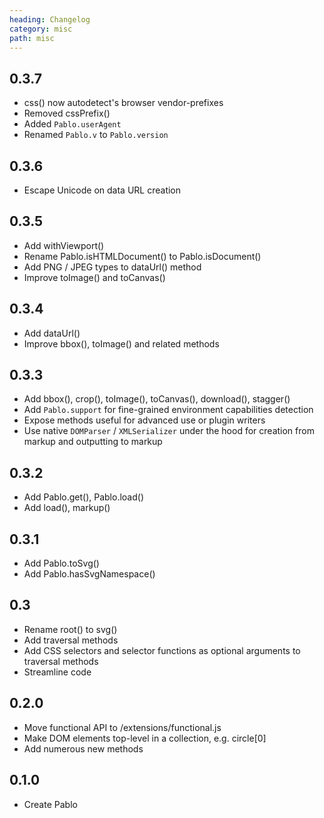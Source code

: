 ```yaml
---
heading: Changelog
category: misc
path: misc
---
```

## 0.3.7
* css() now autodetect's browser vendor-prefixes
* Removed cssPrefix()
* Added `Pablo.userAgent`
* Renamed `Pablo.v` to `Pablo.version`

## 0.3.6
* Escape Unicode on data URL creation


## 0.3.5
* Add withViewport()
* Rename Pablo.isHTMLDocument() to Pablo.isDocument()
* Add PNG / JPEG types to dataUrl() method
* Improve toImage() and toCanvas()


## 0.3.4
* Add dataUrl()
* Improve bbox(), toImage() and related methods


## 0.3.3
* Add bbox(), crop(), toImage(), toCanvas(), download(), stagger()
* Add `Pablo.support` for fine-grained environment capabilities detection
* Expose methods useful for advanced use or plugin writers
* Use native `DOMParser` / `XMLSerializer` under the hood for creation from markup and outputting to markup


## 0.3.2
* Add Pablo.get(), Pablo.load()
* Add load(), markup()


## 0.3.1
* Add Pablo.toSvg()
* Add Pablo.hasSvgNamespace()


## 0.3
* Rename root() to svg()
* Add traversal methods
* Add CSS selectors and selector functions as optional arguments to traversal methods
* Streamline code


## 0.2.0
* Move functional API to /extensions/functional.js
* Make DOM elements top-level in a collection, e.g. circle\[0\]
* Add numerous new methods


## 0.1.0
* Create Pablo
